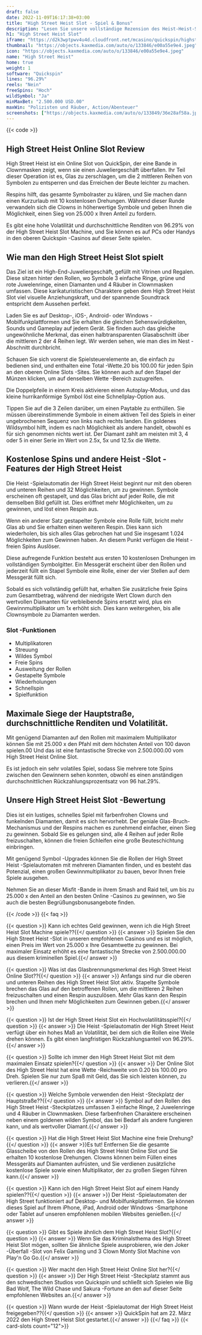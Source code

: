 ```yaml
---
draft: false
date: 2022-11-09T16:17:38+03:00
title: "High Street Heist Slot - Spiel & Bonus"
description: "Lesen Sie unsere vollständige Rezension des Heist-Heist-Slot des Krimi, um das Gameplay, die Funktionen und die Details zu entsperren, wo Sie mit dem besten Casino-Bonus spielen können."
h1: "High Street Heist Slot"
iframe: "https://d2k3wptpwv4u4d.cloudfront.net/mcasino/quickspin/highstreetheist/index.html?moneymode=fun"
thumbnail: "https://objects.kaxmedia.com/auto/o/133846/e00a55e9e4.jpeg"
icon: "https://objects.kaxmedia.com/auto/o/133846/e00a55e9e4.jpeg"
name: "High Street Heist"
home: true
weight: 1
software: "Quickspin"
lines: "96.29%"
reels: "Nein"
freeSpins: "Hoch"
wildSymbol: "Ja"
minMaxBet: "2.500.000 USD.00"
maxWin: "Polizisten und Räuber, Action/Abenteuer"
screenshots: ["https://objects.kaxmedia.com/auto/o/133849/36e28af58a.jpeg"]
---
```


{{< code >}}<h2>High Street Heist Online Slot Review</h2><p>High Street Heist ist ein Online Slot von QuickSpin, der eine Bande in Clownmasken zeigt, wenn sie einen Juweliergeschäft überfallen. Ihr Teil dieser Operation ist es, Glas zu zerschlagen, um die 2 mittleren Reihen von Symbolen zu entsperren und das Erreichen der Beute leichter zu machen.</p><p>Respins hilft, das gesamte Symbolraster zu klären, und Sie machen dann einen Kurzurlaub mit 10 kostenlosen Drehungen. Während dieser Runde verwandeln sich die Clowns in höherwertige Symbole und geben Ihnen die Möglichkeit, einen Sieg von 25.000 x Ihren Anteil zu fordern.</p><p>Es gibt eine hohe Volatilität und durchschnittliche Renditen von 96.29% von der High Street Heist Slot Machine, und Sie können es auf PCs oder Handys in den oberen Quickspin -Casinos auf dieser Seite spielen.</p><h2>Wie man den High Street Heist Slot spielt</h2><p>Das Ziel ist ein High-End-Juweliergeschäft, gefüllt mit Vitrinen und Regalen. Diese sitzen hinter den Rollen, wo Symbole 3 einfache Ringe, grüne und rote Juwelenringe, einen Diamanten und 4 Räuber in Clownmasken umfassen. Diese karikaturistischen Charaktere geben dem High Street Heist Slot viel visuelle Anziehungskraft, und der spannende Soundtrack entspricht dem Aussehen perfekt.</p><p>Laden Sie es auf Desktop-, iOS-, Android- oder Windows -Mobilfunkplattformen und Sie erhalten die gleichen Sehenswürdigkeiten, Sounds und Gameplay auf jedem Gerät. Sie finden auch das gleiche ungewöhnliche Merkmal, das einen halbtransparenten Glasabschnitt über die mittleren 2 der 4 Reihen legt. Wir werden sehen, wie man dies im Nest -Abschnitt durchbricht.</p><p>Schauen Sie sich vorerst die Spielsteuerelemente an, die einfach zu bedienen sind, und enthalten eine Total -Wette.20 bis 100.00 für jeden Spin an den oberen Online Slots -Sites. Sie können auch auf den Stapel der Münzen klicken, um auf denselben Wette -Bereich zuzugreifen.</p><p>Die Doppelpfeile in einem Kreis aktivieren einen Autoplay-Modus, und das kleine hurrikanförmige Symbol löst eine Schnellplay-Option aus.</p><p>Tippen Sie auf die 3 Zeilen darüber, um einen Paytable zu enthüllen. Sie müssen übereinstimmende Symbole in einem aktiven Teil des Spiels in einer ungebrochenen Sequenz von links nach rechts landen. Ein goldenes Wildsymbol hilft, indem es nach Möglichkeit als andere handelt, obwohl es für sich genommen nichts wert ist. Der Diamant zahlt am meisten mit 3, 4 oder 5 in einer Serie im Wert von 2.5x, 5x und 12.5x die Wette.</p><h2>Kostenlose Spins und andere Heist -Slot -Features der High Street Heist</h2><p>Die Heist -Spielautomatin der High Street Heist beginnt nur mit den oberen und unteren Reihen und 32 Möglichkeiten, um zu gewinnen. Symbole erscheinen oft gestapelt, und das Glas bricht auf jeder Rolle, die mit demselben Bild gefüllt ist. Dies eröffnet mehr Möglichkeiten, um zu gewinnen, und löst einen Respin aus.</p><p>Wenn ein anderer Satz gestapelter Symbole eine Rolle füllt, bricht mehr Glas ab und Sie erhalten einen weiteren Respin. Dies kann sich wiederholen, bis sich alles Glas gebrochen hat und Sie insgesamt 1.024 Möglichkeiten zum Gewinnen haben. An diesem Punkt verfügen die Heist -freien Spins Auslöser.</p><p>Diese aufregende Funktion besteht aus ersten 10 kostenlosen Drehungen im vollständigen Symbolgitter. Ein Messgerät erscheint über den Rollen und jederzeit füllt ein Stapel Symbole eine Rolle, einer der vier Stellen auf dem Messgerät füllt sich.</p><p>Sobald es sich vollständig gefüllt hat, erhalten Sie zusätzliche freie Spins zum Gesamtbetrag, während der niedrigste Wert Clown durch den wertvollen Diamanten für verbleibende Spins ersetzt wird, plus ein Gewinnmultiplikator um 1x erhöht sich. Dies kann weitergehen, bis alle Clownsymbole zu Diamanten werden.</p><h3>
Slot -Funktionen</h3><ul>
<li></span>
Multiplikatoren</li>
<li></span>
Streuung</li>
<li></span>
Wildes Symbol</li>
<li></span>
Freie Spins</li>
<li></span>
Ausweitung der Rollen</li>
<li></span>
Gestapelte Symbole</li>
<li></span>
Wiederholungen</li>
<li></span>
Schnellspin</li>
<li></span>
Spielfunktion</li></ul><h2>Maximale Siege der Hauptstraße, durchschnittliche Renditen und Volatilität.</h2><p>Mit genügend Diamanten auf den Rollen mit maximalem Multiplikator können Sie mit 25.000 x den Pfahl mit dem höchsten Anteil von 100 davon spielen.00 Und das ist eine fantastische Strecke von 2.500.000.00 vom High Street Heist Online Slot.</p><p>Es ist jedoch ein sehr volatiles Spiel, sodass Sie mehrere tote Spins zwischen den Gewinnern sehen konnten, obwohl es einen anständigen durchschnittlichen Rückzahlungsprozentsatz von 96 hat.29%.</p><h2>Unsere High Street Heist Slot -Bewertung</h2><p>Dies ist ein lustiges, schnelles Spiel mit farbenfrohen Clowns und funkelnden Diamanten, damit es sich hervorhebt. Der geniale Glas-Bruch-Mechanismus und der Respins machen es zunehmend einfacher, einen Sieg zu gewinnen. Sobald Sie es gelungen sind, alle 4 Reihen auf jeder Rolle freizuschalten, können die freien Schleifen eine große Beuteschichtung einbringen.</p><p>Mit genügend Symbol -Upgrades können Sie die Rollen der High Street Heist -Spielautomaten mit mehreren Diamanten finden, und es besteht das Potenzial, einen großen Gewinnmultiplikator zu bauen, bevor Ihnen freie Spiele ausgehen.</p><p>Nehmen Sie an dieser Misfit -Bande in ihrem Smash and Raid teil, um bis zu 25.000 x den Anteil an den besten Online -Casinos zu gewinnen, wo Sie auch die besten Begrüßungsbonusangebote finden.</p>
{{< /code >}}
{{< faq >}}

{{< question >}} Kann ich echtes Geld gewinnen, wenn ich die High Street Heist Slot Machine spiele??{{</ question >}}
{{< answer >}} Spielen Sie den High Street Heist -Slot in unseren empfohlenen Casinos und es ist möglich, einen Preis im Wert von 25.000 x Ihre Gesamtwette zu gewinnen. Bei maximaler Einsatz erhöht es eine fantastische Strecke von 2.500.000.00 aus diesem kriminellen Spiel.{{</ answer >}}

{{< question >}} Was ist das Glasbrennungsmerkmal des High Street Heist Online Slot??{{</ question >}}
{{< answer >}} Anfangs sind nur die oberen und unteren Reihen des High Street Heist Slot aktiv. Stapelte Symbole brechen das Glas auf den betroffenen Rollen, um die mittleren 2 Reihen freizuschalten und einen Respin auszulösen. Mehr Glas kann den Respin brechen und Ihnen mehr Möglichkeiten zum Gewinnen geben.{{</ answer >}}

{{< question >}} Ist der High Street Heist Slot ein Hochvolatilitätsspiel?{{</ question >}}
{{< answer >}} Die Heist -Spielautomatin der High Street Heist verfügt über ein hohes Maß an Volatilität, bei dem sich die Rollen eine Weile drehen können. Es gibt einen langfristigen Rückzahlungsanteil von 96.29%.{{</ answer >}}

{{< question >}} Sollte ich immer den High Street Heist Slot mit dem maximalen Einsatz spielen?{{</ question >}}
{{< answer >}} Der Online Slot des High Street Heist hat eine Wette -Reichweite von 0.20 bis 100.00 pro Dreh. Spielen Sie nur zum Spaß mit Geld, das Sie sich leisten können, zu verlieren.{{</ answer >}}

{{< question >}} Welche Symbole verwenden den Heist -Steckplatz der Hauptstraße??{{</ question >}}
{{< answer >}} Symbol auf den Rollen des High Street Heist -Steckplatzes umfassen 3 einfache Ringe, 2 Juwelenringe und 4 Räuber in Clownmasken. Diese farbenfrohen Charaktere erscheinen neben einem goldenen wilden Symbol, das bei Bedarf als andere fungieren kann, und als wertvoller Diamant.{{</ answer >}}

{{< question >}} Hat die High Street Heist Slot Machine eine freie Drehung?{{</ question >}}
{{< answer >}}Es tut! Entfernen Sie die gesamte Glasscheibe von den Rollen des High Street Heist Online Slot und Sie erhalten 10 kostenlose Drehungen. Clowns können beim Füllen eines Messgeräts auf Diamanten aufrüsten, und Sie verdienen zusätzliche kostenlose Spiele sowie einen Multiplikator, der zu großen Siegen führen kann.{{</ answer >}}

{{< question >}} Kann ich den High Street Heist Slot auf einem Handy spielen??{{</ question >}}
{{< answer >}} Der Heist -Spielautomaten der High Street funktioniert auf Desktop- und Mobilfunkplattformen. Sie können dieses Spiel auf Ihrem iPhone, iPad, Android oder Windows -Smartphone oder Tablet auf unseren empfohlenen mobilen Websites genießen.{{</ answer >}}

{{< question >}} Gibt es Spiele ähnlich dem High Street Heist Slot?{{</ question >}}
{{< answer >}} Wenn Sie das Kriminalsthema des High Street Heist Slot mögen, sollten Sie ähnliche Spiele ausprobieren, wie den Joker -Überfall -Slot von Felix Gaming und 3 Clown Monty Slot Machine von Play'n Go Go.{{</ answer >}}

{{< question >}} Wer macht den High Street Heist Online Slot her?{{</ question >}}
{{< answer >}} Der High Street Heist -Steckplatz stammt aus den schwedischen Studios von Quickspin und schließt sich Spielen wie Big Bad Wolf, The Wild Chase und Sakura -Fortune an den auf dieser Seite empfohlenen Websites an.{{</ answer >}}

{{< question >}} Wann wurde der Heist -Spielautomat der High Street Heist freigegeben??{{</ question >}}
{{< answer >}} QuickSpin hat am 22. März 2022 den High Street Heist Slot gestartet.{{</ answer >}}
{{</ faq >}}
{{< card-slots count="12">}}